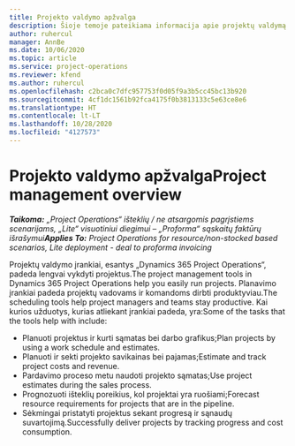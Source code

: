 ```yaml
---
title: Projekto valdymo apžvalga
description: Šioje temoje pateikiama informacija apie projektų valdymą „Dynamics 365 Project Operations“.
author: ruhercul
manager: AnnBe
ms.date: 10/06/2020
ms.topic: article
ms.service: project-operations
ms.reviewer: kfend
ms.author: ruhercul
ms.openlocfilehash: c2bca0c7dfc957753f0d05f9a3b5cc45bc13b920
ms.sourcegitcommit: 4cf1dc1561b92fca4175f0b3813133c5e63ce8e6
ms.translationtype: HT
ms.contentlocale: lt-LT
ms.lasthandoff: 10/28/2020
ms.locfileid: "4127573"
---
```

# <a name="project-management-overview"></a><span data-ttu-id="9cec1-103">Projekto valdymo apžvalga</span><span class="sxs-lookup"><span data-stu-id="9cec1-103">Project management overview</span></span>

<span data-ttu-id="9cec1-104">_**Taikoma:** „Project Operations“ išteklių / ne atsargomis pagrįstiems scenarijams, „Lite“ visuotiniui diegimui – „Proforma“ sąskaitų faktūrų išrašymui_</span><span class="sxs-lookup"><span data-stu-id="9cec1-104">_**Applies To:** Project Operations for resource/non-stocked based scenarios, Lite deployment - deal to proforma invoicing_</span></span>

<span data-ttu-id="9cec1-105">Projektų valdymo įrankiai, esantys „Dynamics 365 Project Operations“, padeda lengvai vykdyti projektus.</span><span class="sxs-lookup"><span data-stu-id="9cec1-105">The project management tools in Dynamics 365 Project Operations help you easily run projects.</span></span> <span data-ttu-id="9cec1-106">Planavimo įrankiai padeda projektų vadovams ir komandoms dirbti produktyviau.</span><span class="sxs-lookup"><span data-stu-id="9cec1-106">The scheduling tools help project managers and teams stay productive.</span></span> <span data-ttu-id="9cec1-107">Kai kurios užduotys, kurias atliekant įrankiai padeda, yra:</span><span class="sxs-lookup"><span data-stu-id="9cec1-107">Some of the tasks that the tools help with include:</span></span>

- <span data-ttu-id="9cec1-108">Planuoti projektus ir kurti sąmatas bei darbo grafikus;</span><span class="sxs-lookup"><span data-stu-id="9cec1-108">Plan projects by using a work schedule and estimates.</span></span>
- <span data-ttu-id="9cec1-109">Planuoti ir sekti projekto savikainas bei pajamas;</span><span class="sxs-lookup"><span data-stu-id="9cec1-109">Estimate and track project costs and revenue.</span></span>
- <span data-ttu-id="9cec1-110">Pardavimo proceso metu naudoti projekto sąmatas;</span><span class="sxs-lookup"><span data-stu-id="9cec1-110">Use project estimates during the sales process.</span></span>
- <span data-ttu-id="9cec1-111">Prognozuoti išteklių poreikius, kol projektai yra ruošiami;</span><span class="sxs-lookup"><span data-stu-id="9cec1-111">Forecast resource requirements for projects that are in the pipeline.</span></span>
- <span data-ttu-id="9cec1-112">Sėkmingai pristatyti projektus sekant progresą ir sąnaudų suvartojimą.</span><span class="sxs-lookup"><span data-stu-id="9cec1-112">Successfully deliver projects by tracking progress and cost consumption.</span></span>
